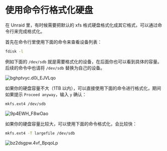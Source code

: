 # 使用命令行格式化硬盘

在 Unraid 里，有时候需要把默认的 xfs 格式硬盘格式化成其它格式，可以通过命令行来完成格式化。

首先在命令行里使用下面的命令来查看设备列表：

```sh
fdisk -l
```

例如下面的 `/dev/sdb` 就是需要格式化的设备，在后面你也可以看到具体的容量。后续的命令中也请将 `/dev/sdb` 替换为自己的设备。

![bghptvyc.d0i_EJVLqo](https://img-1255332810.cos.ap-chengdu.myqcloud.com/bghptvyc.d0i_EJVLqo.png)

如果你的硬盘容量不大（1TB 以内），可以直接使用下面的命令进行格式化，期间如果提示 `Proceed anyway`，输入 `y` 确认：

```sh
mkfs.ext4 /dev/sdb
```

![9p4EWH_F8wOao](https://img-1255332810.cos.ap-chengdu.myqcloud.com/9p4EWH_F8wOao.png)

如果你的硬盘容量比较大，可以使用下面的命令格式化，会比较快：

```sh
mkfs.ext4 -T largefile /dev/sdb
```

![bz2dsgpw.4vf_BpqoLp](https://img-1255332810.cos.ap-chengdu.myqcloud.com/bz2dsgpw.4vf_BpqoLp.png)